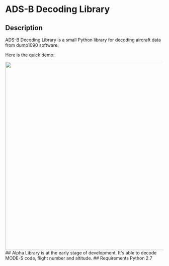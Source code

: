 # ADS-B Decoding Library
## Description
ADS-B Decoding Library is a small Python library for decoding aircraft data from dump1090 software.

Here is the quick demo:

<a href="https://asciinema.org/a/dnt24hho7tryn7759gvja8gwk" target="_blank">
<img src="https://asciinema.org/a/dnt24hho7tryn7759gvja8gwk.png" width="600"/>
</a>
## Alpha
Library is at the early stage of development. It's able to decode MODE-S code,
flight number and altitude.
## Requirements
Python 2.7
